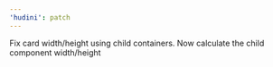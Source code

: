 ```yaml
---
'hudini': patch
---
```


Fix card width/height using child containers. Now calculate the child component width/height
